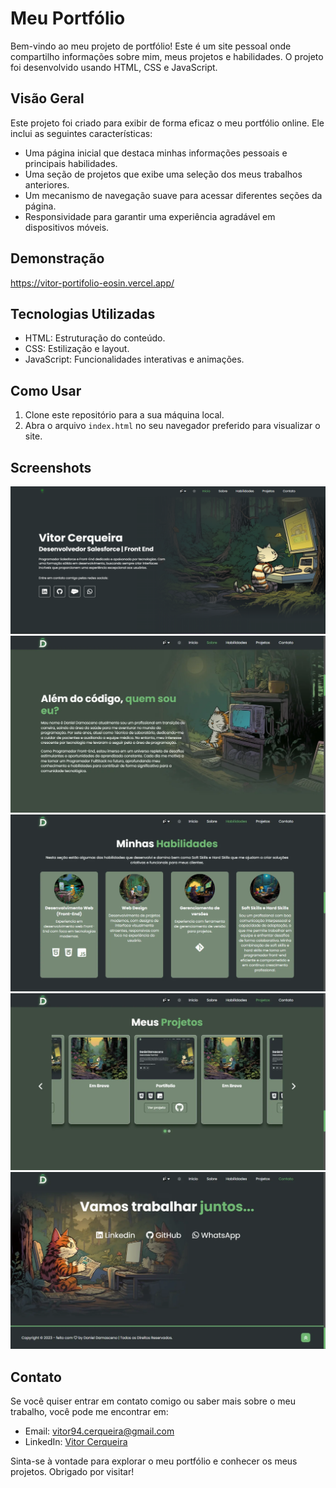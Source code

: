 # Meu Portfólio

Bem-vindo ao meu projeto de portfólio! Este é um site pessoal onde compartilho informações sobre mim, meus projetos e habilidades. O projeto foi desenvolvido usando HTML, CSS e JavaScript.

## Visão Geral

Este projeto foi criado para exibir de forma eficaz o meu portfólio online. Ele inclui as seguintes características:

- Uma página inicial que destaca minhas informações pessoais e principais habilidades.
- Uma seção de projetos que exibe uma seleção dos meus trabalhos anteriores.
- Um mecanismo de navegação suave para acessar diferentes seções da página.
- Responsividade para garantir uma experiência agradável em dispositivos móveis.

## Demonstração

https://vitor-portifolio-eosin.vercel.app/

## Tecnologias Utilizadas

- HTML: Estruturação do conteúdo.
- CSS: Estilização e layout.
- JavaScript: Funcionalidades interativas e animações.

## Como Usar

1. Clone este repositório para a sua máquina local.
2. Abra o arquivo `index.html` no seu navegador preferido para visualizar o site.

## Screenshots

![Home section](./assets/images/home.webp)
![About section](./assets/images/about.webp)
![Skills section](./assets/images/skills.webp)
![Project section](./assets/images/projects.webp)
![Contact section](./assets/images/contact.webp)

## Contato

Se você quiser entrar em contato comigo ou saber mais sobre o meu trabalho, você pode me encontrar em:

- Email: [vitor94.cerqueira@gmail.com](mailto:vitor94.cerqueira@gmail.com)
- LinkedIn: [Vitor Cerqueira](https://www.linkedin.com/in/vitor-cerqueira-dos-santos-89768b147/)

Sinta-se à vontade para explorar o meu portfólio e conhecer os meus projetos. Obrigado por visitar!
